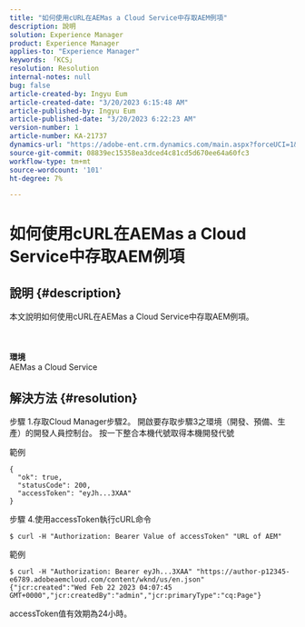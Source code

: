 ```yaml
---
title: "如何使用cURL在AEMas a Cloud Service中存取AEM例項"
description: 說明
solution: Experience Manager
product: Experience Manager
applies-to: "Experience Manager"
keywords: 「KCS」
resolution: Resolution
internal-notes: null
bug: false
article-created-by: Ingyu Eum
article-created-date: "3/20/2023 6:15:48 AM"
article-published-by: Ingyu Eum
article-published-date: "3/20/2023 6:22:23 AM"
version-number: 1
article-number: KA-21737
dynamics-url: "https://adobe-ent.crm.dynamics.com/main.aspx?forceUCI=1&pagetype=entityrecord&etn=knowledgearticle&id=d4301ca4-e6c6-ed11-b597-6045bd006295"
source-git-commit: 08839ec15358ea3dced4c81cd5d670ee64a60fc3
workflow-type: tm+mt
source-wordcount: '101'
ht-degree: 7%

---
```


# 如何使用cURL在AEMas a Cloud Service中存取AEM例項

## 說明 {#description}

本文說明如何使用cURL在AEMas a Cloud Service中存取AEM例項。<br><br> <br><br><b>環境</b>
<br>AEMas a Cloud Service

## 解決方法 {#resolution}


步驟 1.存取Cloud Manager步驟2。 開啟要存取步驟3之環境（開發、預備、生產）的開發人員控制台。 按一下整合本機代號取得本機開發代號

範例


```
{
  "ok": true,
  "statusCode": 200,
  "accessToken": "eyJh...3XAA"
}
```


步驟 4.使用accessToken執行cURL命令


```
$ curl -H "Authorization: Bearer Value of accessToken" "URL of AEM"
```


範例


```
$ curl -H "Authorization: Bearer eyJh...3XAA" "https://author-p12345-e6789.adobeaemcloud.com/content/wknd/us/en.json"
{"jcr:created":"Wed Feb 22 2023 04:07:45 GMT+0000","jcr:createdBy":"admin","jcr:primaryType":"cq:Page"}
```


accessToken值有效期為24小時。
